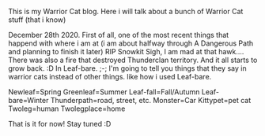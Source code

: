 This is my Warrior Cat blog. Here i will talk about a bunch of Warrior Cat stuff (that i know)


December 28th 2020. 
First of all, one of the most recent things that happend with where i am at (i am about halfway through A Dangerous Path and planning to finish it later) RIP Snowkit
Sigh, I am mad at that hawk....
There was also a fire that destroyed Thunderclan territory. And it all starts to grow back. :D In Leaf-bare. ;-;
I'm going to tell you things that they say in warrior cats instead of other things. like how i used Leaf-bare.

Newleaf=Spring
Greenleaf=Summer
Leaf-fall=Fall/Autumn
Leaf-bare=Winter
Thunderpath=road, street, etc.
Monster=Car
Kittypet=pet cat
Twoleg=human
Twolegplace=home

That is it for now! Stay tuned :D
